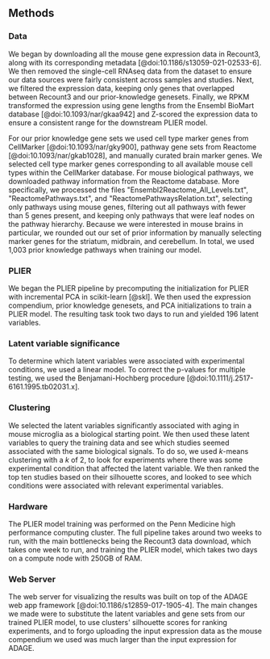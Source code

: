 ## Methods

### Data
We began by downloading all the mouse gene expression data in Recount3, along with its corresponding metadata [@doi:10.1186/s13059-021-02533-6].
We then removed the single-cell RNAseq data from the dataset to ensure our data sources were fairly consistent across samples and studies.
Next, we filtered the expression data, keeping only genes that overlapped between Recount3 and our prior-knowledge genesets.
Finally, we RPKM transformed the expression using gene lengths from the Ensembl BioMart database [@doi:10.1093/nar/gkaa942] and Z-scored the expression data to ensure a consistent range for the downstream PLIER model.

For our prior knowledge gene sets we used cell type marker genes from CellMarker [@doi:10.1093/nar/gky900], pathway gene sets from Reactome [@doi:10.1093/nar/gkab1028], and manually curated brain marker genes.
We selected cell type marker genes corresponding to all available mouse cell types within the CellMarker database.
For mouse biological pathways, we downloaded pathway information from the Reactome database.
More specifically, we processed the files "Ensembl2Reactome_All_Levels.txt", "ReactomePathways.txt", and "ReactomePathwaysRelation.txt", selecting only pathways using mouse genes, filtering out all pathways with fewer than 5 genes present, and keeping only pathways that were leaf nodes on the pathway hierarchy.
Because we were interested in mouse brains in particular, we rounded out our set of prior information by manually selecting marker genes for the striatum, midbrain, and cerebellum.
In total, we used 1,003 prior knowledge pathways when training our model.

### PLIER 
We began the PLIER pipeline by precomputing the initialization for PLIER with incremental PCA in scikit-learn [@skl].
We then used the expression compendium, prior knowledge genesets, and PCA initializations to train a PLIER model.
The resulting task took two days to run and yielded 196 latent variables.

### Latent variable significance
To determine which latent variables were associated with experimental conditions, we used a linear model.
To correct the p-values for multiple testing, we used the Benjamani-Hochberg procedure [@doi:10.1111/j.2517-6161.1995.tb02031.x].

### Clustering 
We selected the latent variables significantly associated with aging in mouse microglia as a biological starting point.
We then used these latent variables to query the training data and see which studies seemed associated with the same biological signals.
To do so, we used *k*-means clustering with a *k* of 2, to look for experiments where there was some experimental condition that affected the latent variable.
We then ranked the top ten studies based on their silhouette scores, and looked to see which conditions were associated with relevant experimental variables.

### Hardware
The PLIER model training was performed on the Penn Medicine high performance computing cluster.
The full pipeline takes around two weeks to run, with the main bottlenecks being the Recount3 data download, which takes one week to run, and training the PLIER model, which takes two days on a compute node with 250GB of RAM.

### Web Server
The web server for visualizing the results was built on top of the ADAGE web app framework [@doi:10.1186/s12859-017-1905-4].
The main changes we made were to substitute the latent variables and gene sets from our trained PLIER model, to use clusters' silhouette scores for ranking experiments, and to forgo uploading the input expression data as the mouse compendium we used was much larger than the input expression for ADAGE.
